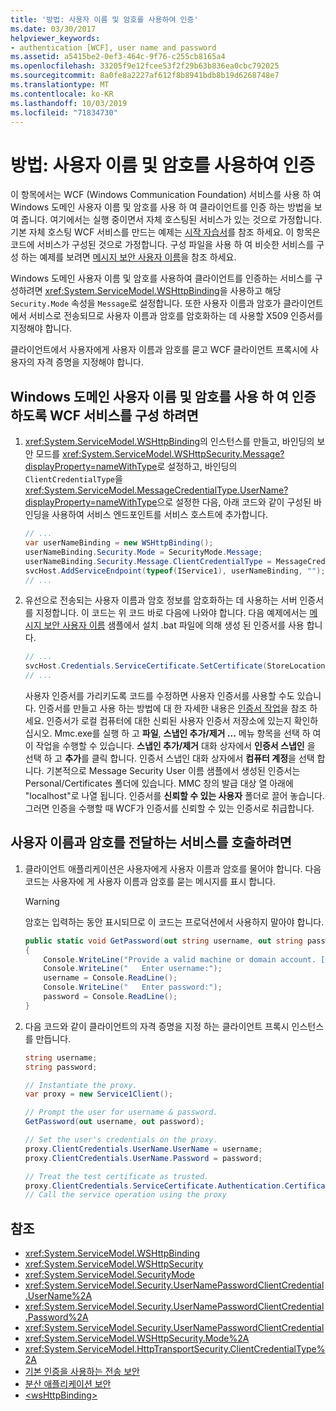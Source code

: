 ```yaml
---
title: '방법: 사용자 이름 및 암호를 사용하여 인증'
ms.date: 03/30/2017
helpviewer_keywords:
- authentication [WCF], user name and password
ms.assetid: a5415be2-0ef3-464c-9f76-c255cb8165a4
ms.openlocfilehash: 33205f9e12fcee53f2f29b63b836ea0cbc792025
ms.sourcegitcommit: 8a0fe8a2227af612f8b8941bdb8b19d6268748e7
ms.translationtype: MT
ms.contentlocale: ko-KR
ms.lasthandoff: 10/03/2019
ms.locfileid: "71834730"
---
```

# <a name="how-to-authenticate-with-a-user-name-and-password"></a>방법: 사용자 이름 및 암호를 사용하여 인증

이 항목에서는 WCF (Windows Communication Foundation) 서비스를 사용 하 여 Windows 도메인 사용자 이름 및 암호를 사용 하 여 클라이언트를 인증 하는 방법을 보여 줍니다. 여기에서는 실행 중이면서 자체 호스팅된 서비스가 있는 것으로 가정합니다. 기본 자체 호스팅 WCF 서비스를 만드는 예제는 [시작 자습서](../../../../docs/framework/wcf/getting-started-tutorial.md)를 참조 하세요. 이 항목은 코드에 서비스가 구성된 것으로 가정합니다. 구성 파일을 사용 하 여 비슷한 서비스를 구성 하는 예제를 보려면 [메시지 보안 사용자 이름](../samples/message-security-user-name.md)을 참조 하세요.

Windows 도메인 사용자 이름 및 암호를 사용하여 클라이언트를 인증하는 서비스를 구성하려면 <xref:System.ServiceModel.WSHttpBinding>을 사용하고 해당 `Security.Mode` 속성을 `Message`로 설정합니다. 또한 사용자 이름과 암호가 클라이언트에서 서비스로 전송되므로 사용자 이름과 암호를 암호화하는 데 사용할 X509 인증서를 지정해야 합니다.

클라이언트에서 사용자에게 사용자 이름과 암호를 묻고 WCF 클라이언트 프록시에 사용자의 자격 증명을 지정해야 합니다.

## <a name="to-configure-a-wcf-service-to-authenticate-using-windows-domain-username-and-password"></a>Windows 도메인 사용자 이름 및 암호를 사용 하 여 인증 하도록 WCF 서비스를 구성 하려면

1. <xref:System.ServiceModel.WSHttpBinding>의 인스턴스를 만들고, 바인딩의 보안 모드를 <xref:System.ServiceModel.WSHttpSecurity.Message?displayProperty=nameWithType>로 설정하고, 바인딩의 `ClientCredentialType`을 <xref:System.ServiceModel.MessageCredentialType.UserName?displayProperty=nameWithType>으로 설정한 다음, 아래 코드와 같이 구성된 바인딩을 사용하여 서비스 엔드포인트를 서비스 호스트에 추가합니다.

    ```csharp
    // ...
    var userNameBinding = new WSHttpBinding();
    userNameBinding.Security.Mode = SecurityMode.Message;
    userNameBinding.Security.Message.ClientCredentialType = MessageCredentialType.UserName;
    svcHost.AddServiceEndpoint(typeof(IService1), userNameBinding, "");
    // ...
    ```

2. 유선으로 전송되는 사용자 이름과 암호 정보를 암호화하는 데 사용하는 서버 인증서를 지정합니다. 이 코드는 위 코드 바로 다음에 나와야 합니다. 다음 예제에서는 [메시지 보안 사용자 이름](../samples/message-security-user-name.md) 샘플에서 설치 .bat 파일에 의해 생성 된 인증서를 사용 합니다.

    ```csharp
    // ...
    svcHost.Credentials.ServiceCertificate.SetCertificate(StoreLocation.LocalMachine, StoreName.My, X509FindType.FindBySubjectName, "localhost");
    // ...
    ```

    사용자 인증서를 가리키도록 코드를 수정하면 사용자 인증서를 사용할 수도 있습니다. 인증서를 만들고 사용 하는 방법에 대 한 자세한 내용은 [인증서 작업](../../../../docs/framework/wcf/feature-details/working-with-certificates.md)을 참조 하세요. 인증서가 로컬 컴퓨터에 대한 신뢰된 사용자 인증서 저장소에 있는지 확인하십시오. Mmc.exe를 실행 하 고 **파일**, **스냅인 추가/제거 ...** 메뉴 항목을 선택 하 여이 작업을 수행할 수 있습니다. **스냅인 추가/제거** 대화 상자에서 **인증서 스냅인** 을 선택 하 고 **추가**를 클릭 합니다. 인증서 스냅인 대화 상자에서 **컴퓨터 계정**을 선택 합니다. 기본적으로 Message Security User 이름 샘플에서 생성된 인증서는 Personal/Certificates 폴더에 있습니다.  MMC 창의 발급 대상 열 아래에 "localhost"로 나열 됩니다. 인증서를 **신뢰할 수 있는 사용자** 폴더로 끌어 놓습니다. 그러면 인증을 수행할 때 WCF가 인증서를 신뢰할 수 있는 인증서로 취급합니다.

## <a name="to-call-the-service-passing-username-and-password"></a>사용자 이름과 암호를 전달하는 서비스를 호출하려면

1. 클라이언트 애플리케이션은 사용자에게 사용자 이름과 암호를 물어야 합니다. 다음 코드는 사용자에 게 사용자 이름과 암호를 묻는 메시지를 표시 합니다.

    > [!WARNING]
    > 암호는 입력하는 동안 표시되므로 이 코드는 프로덕션에서 사용하지 말아야 합니다.

    ```csharp
    public static void GetPassword(out string username, out string password)
    {
        Console.WriteLine("Provide a valid machine or domain account. [domain\\user]");
        Console.WriteLine("   Enter username:");
        username = Console.ReadLine();
        Console.WriteLine("   Enter password:");
        password = Console.ReadLine();
    }
    ```

2. 다음 코드와 같이 클라이언트의 자격 증명을 지정 하는 클라이언트 프록시 인스턴스를 만듭니다.

    ```csharp
    string username;
    string password;

    // Instantiate the proxy.
    var proxy = new Service1Client();

    // Prompt the user for username & password.
    GetPassword(out username, out password);

    // Set the user's credentials on the proxy.
    proxy.ClientCredentials.UserName.UserName = username;
    proxy.ClientCredentials.UserName.Password = password;

    // Treat the test certificate as trusted.
    proxy.ClientCredentials.ServiceCertificate.Authentication.CertificateValidationMode = System.ServiceModel.Security.X509CertificateValidationMode.PeerOrChainTrust;
    // Call the service operation using the proxy
    ```

## <a name="see-also"></a>참조

- <xref:System.ServiceModel.WSHttpBinding>
- <xref:System.ServiceModel.WSHttpSecurity>
- <xref:System.ServiceModel.SecurityMode>
- <xref:System.ServiceModel.Security.UserNamePasswordClientCredential.UserName%2A>
- <xref:System.ServiceModel.Security.UserNamePasswordClientCredential.Password%2A>
- <xref:System.ServiceModel.Security.UserNamePasswordClientCredential>
- <xref:System.ServiceModel.WSHttpSecurity.Mode%2A>
- <xref:System.ServiceModel.HttpTransportSecurity.ClientCredentialType%2A>
- [기본 인증을 사용하는 전송 보안](transport-security-with-basic-authentication.md)
- [분산 애플리케이션 보안](distributed-application-security.md)
- [\<wsHttpBinding>](../../configure-apps/file-schema/wcf/wshttpbinding.md)
